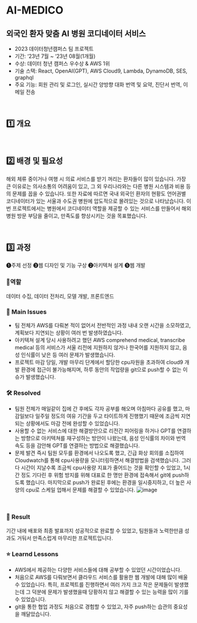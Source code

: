 # AI-MEDICO

## 외국인 환자 맞춤 AI 병원 코디네이터 서비스
- 2023 데이터청년캠퍼스 팀 프로젝트
- 기간: ‘23년 7월 ~ ‘23년 08월(1개월)
- 수상: 데이터 청년 캠퍼스 우수상 & AWS 1위
- 기술 스택: React, OpenAI(GPT), AWS Cloud9, Lambda, DynamoDB, SES, graphql
- 주요 기능: 회원 관리 및 로그인, 실시간 양방향 대화 번역 및 요약, 진단서 번역, 이메일 전송
<br>

## 1️⃣ 개요

<br>

## 2️⃣ 배경 및 필요성
해외 체류 중이거나 여행 시 의료 서비스를 받기 꺼리는 환자들이 많이 있습니다. 가장 큰 이유로는 의사소통의 어려움이 있고, 그 외 우리나라와는 다른 병원 시스템과 비용 등의 문제를 꼽을 수 있습니다. 또한 자료에 따르면 국내 외국인 환자의 현황도 언어권별 코디네이터가 있는 서울과 수도권 병원에 압도적으로 몰려있는 것으로 나타났습니다. 이번 프로젝트에서는 병원에서 코디네이터 역할을 제공할 수 있는 서비스를 만들어서 해외 병원 방문 부담을 줄이고, 만족도를 향상시키는 것을 목표했습니다.

<br>

## 3️⃣ 과정 

❶주제 선정 ❸웹 디자인 및 기능 구상 ❷아키텍쳐 설계 ❺웹 개발

### 👤역할
데이터 수집, 데이터 전처리, 모델 개발, 프론트엔드
<br>

### 🧐 Main Issues
- 팀 전체가 AWS를 다뤄본 적이 없어서 전반적인 과정 내내 오랜 시간을 소모하였고, 계획보다 지연되는 상황이 여러 번 발생하였습니다.
- 아키텍쳐 설계 당시 사용하려고 했던 AWS comprehend medical, transcribe medical 등의 서비스가 서울 리전에 지원하지 않거나 한국어를 지원하지 않고, 음성 인식률이 낮은 등 여러 문제가 발생했습니다. 
- 프로젝트 마감 당일, 개발 마무리 단계에서 할당한 cpu자원을 초과하여 cloud9 개발 환경에 접근이 불가능해지며, 하루 동안의 작업량을 git으로 push할 수 없는 이슈가 발생했습니다.


### 🛠️ Resolved
- 팀원 전체가 매일같이 집에 간 후에도 각자 공부를 해오며 아침마다 공유를 했고, 마감일보다 일주일 정도의 여유 기간을 두고 타이트하게 진행했기 때문에 조금씩 지연되는 상황에서도 마감 전에 완성할 수 있었습니다.
- 사용할 수 없는 서비스에 대한 해결방안으로 리전간 피어링을 하거나 GPT를 연결하는 방향으로 아키텍쳐를 재구성하는 방안이 나왔는데, 음성 인식률의 차이와 번역 속도 등을 감안해 GPT를 연결하는 방법으로 해결했습니다.
- 문제 발견 즉시 팀원 모두를 환경에서 나오도록 했고, 긴급 화상 회의를 소집하여 Cloudwatch를 통해 cpu사용량을 모니터링하면서 해결방법을 검색했습니다. 그러다 시간이 지날수록 조금씩 cpu사용량 지표가 줄어드는 것을 확인할 수 있었고, 1시간 정도 기다린 후 위험 방지를 위해 대표로 한 명만 환경에 접속해서 git에 push하도록 했습니다. 마지막으로 push가 완료된 후에는 환경을 일시중지하고, 더 높은 사양의 cpu로 스케일 업해서 문제를 해결할 수 있었습니다.
![image](https://github.com/ASJ0211/san_check_capstone_2023_3/assets/118821779/482b1e95-4bc1-4982-91cb-2a118a3b1b37)

<br>

### 🎯 Result
기간 내에 배포와 최종 발표까지 성공적으로 완료할 수 있었고, 팀원들과 노력한만큼 성과도 거둬서 만족스럽게 마무리한 프로젝트입니다.
<br>
### ⭐ Learnd Lessons
- AWS에서 제공하는 다양한 서비스들에 대해 공부할 수 있었던 시간이었습니다. 
- 처음으로 AWS를 다뤄보면서 클라우드 서비스를 활용한 웹 개발에 대해 많이 배울 수 있었습니다. 특히, 프로젝트를 진행하면서 여러 가지 크고 작은 문제들이 발생했는데 그 덕분에 문제가 발생했을때 당황하지 않고 해결할 수 있는 능력을 많이 기를 수 있었습니다.
- git을 통한 협업 과정도 처음으로 경험할 수 있었고, 자주 push하는 습관의 중요성을 깨달았습니다.


<br>
<br>
